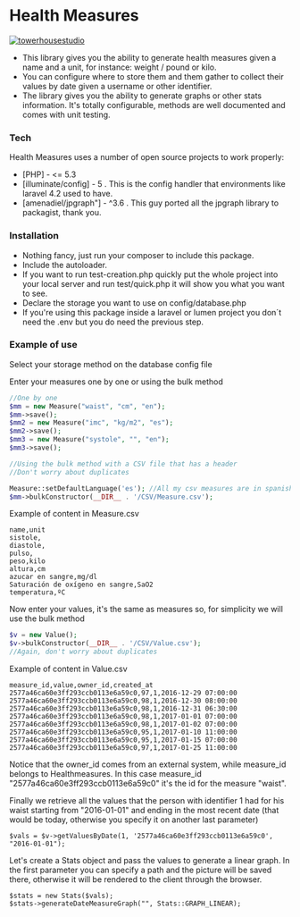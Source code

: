 # Health Measures

[![towerhousestudio](http://towerhousestudio.com/wp-content/uploads/2016/04/nuevo-logo-towerhouse2-1s-300x296.png)](http://towerhousestudio.com)

- This library gives you the ability to generate health measures given a name and a unit, for instance: weight / pound or kilo. 
- You can configure where to store them and them gather to collect their values by date given a username or other identifier. 
- The library gives you the ability to generate graphs or other stats information. It's totally configurable, methods are well documented and comes with unit testing.

### Tech

Health Measures uses a number of open source projects to work properly:

* [PHP] - <= 5.3
* [illuminate/config] - 5 . This is the config handler that environments like laravel 4.2 used to have.
* [amenadiel/jpgraph"] - ^3.6 . This guy ported all the jpgraph library to packagist, thank you.

### Installation

- Nothing fancy, just run your composer to include this package.
- Include the autoloader. 
- If you want to run test-creation.php quickly put the whole project into your local server and run 
test/quick.php it will show you what you want to see.
- Declare the storage you want to use on config/database.php
- If you're using this package inside a laravel or lumen project you don´t need the .env but you do need the previous step.

### Example of use

Select your storage method on the database config file

Enter your measures one by one or using the bulk method

```php
//One by one
$mm = new Measure("waist", "cm", "en");
$mm->save();
$mm2 = new Measure("imc", "kg/m2", "es");
$mm2->save();
$mm3 = new Measure("systole", "", "en");
$mm3->save();

//Using the bulk method with a CSV file that has a header
//Don't worry about duplicates

Measure::setDefaultLanguage('es'); //All my csv measures are in spanish
$mm->bulkConstructor(__DIR__ . '/CSV/Measure.csv');
```

Example of content in Measure.csv

```
name,unit
sistole,	
diastole,
pulso,
peso,kilo
altura,cm
azucar en sangre,mg/dl
Saturación de oxígeno en sangre,SaO2
temperatura,ºC
```

Now enter your values, it's the same as measures so, for simplicity we will use the bulk method

```php
$v = new Value();
$v->bulkConstructor(__DIR__ . '/CSV/Value.csv');
//Again, don't worry about duplicates
```

Example of content in Value.csv
```
measure_id,value,owner_id,created_at
2577a46ca60e3ff293ccb0113e6a59c0,97,1,2016-12-29 07:00:00
2577a46ca60e3ff293ccb0113e6a59c0,98,1,2016-12-30 08:00:00
2577a46ca60e3ff293ccb0113e6a59c0,98,1,2016-12-31 06:30:00
2577a46ca60e3ff293ccb0113e6a59c0,98,1,2017-01-01 07:00:00
2577a46ca60e3ff293ccb0113e6a59c0,98,1,2017-01-02 07:00:00
2577a46ca60e3ff293ccb0113e6a59c0,95,1,2017-01-10 11:00:00
2577a46ca60e3ff293ccb0113e6a59c0,95,1,2017-01-15 07:00:00
2577a46ca60e3ff293ccb0113e6a59c0,97,1,2017-01-25 11:00:00
```

Notice that the owner_id comes from an external system, while measure_id belongs to Healthmeasures. In this case measure_id "2577a46ca60e3ff293ccb0113e6a59c0" it's the id for the measure "waist".

Finally we retrieve all the values that the person with identifier 1 had for his waist starting from "2016-01-01" and ending in the most recent date (that would be today, otherwise you specify it on another last parameter)

```
$vals = $v->getValuesByDate(1, '2577a46ca60e3ff293ccb0113e6a59c0', "2016-01-01");
```

Let's create a Stats object and pass the values to generate a linear graph. In the first parameter you can specify a path and the picture will be saved there, otherwise it will be rendered to the client through the browser.

```
$stats = new Stats($vals);
$stats->generateDateMeasureGraph("", Stats::GRAPH_LINEAR);
```

